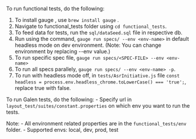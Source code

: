 To run functional tests, do the following: 

1. To install gauge , use `brew install gauge` .
2. Navigate to functional_tests folder using `cd functional_tests`.
3. To feed data for tests, run the `sql/dataSeed.sql` file in respective db.
4. Run using the command, `gauge run specs/ --env <env-name>` in default headless mode on dev environment.
(Note: You can change environment by replacing --env value.)
5. To run specific spec file, `gauge run specs/<SPEC-FILE> --env <env-name>`
6. To run all specs parallely, `gauge run specs/ --env <env-name> -p`.
7. To run with headless mode off, in `tests/AsrInitiative.js` file `const headless = process.env.headless_chrome.toLowerCase() === 'true';`, replace true with false.

To run Galen tests, do the following:
    - Specify url in `layout_test/suites/constant.properties` on which env you want to run the tests.


Note: 
    - All environment related properties are in the `functional_tests/env` folder.
    - Supported envs: local, dev, prod, test